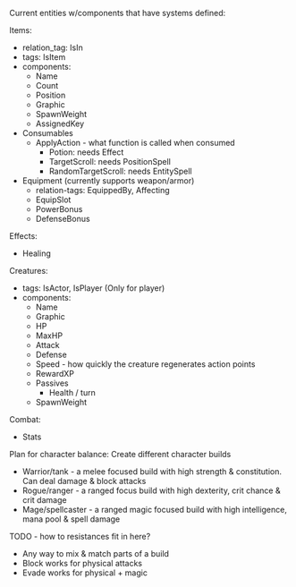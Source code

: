 Current entities w/components that have systems defined:

Items:
- relation_tag: IsIn
- tags: IsItem
- components:
    - Name
    - Count
    - Position
    - Graphic
    - SpawnWeight
    - AssignedKey
- Consumables
    - ApplyAction - what function is called when consumed
        - Potion: needs Effect
        - TargetScroll: needs PositionSpell
        - RandomTargetScroll: needs EntitySpell
- Equipment (currently supports weapon/armor)
    - relation-tags: EquippedBy, Affecting
    - EquipSlot
    - PowerBonus
    - DefenseBonus

Effects:
- Healing

Creatures:
- tags: IsActor, IsPlayer (Only for player)
- components:
    - Name
    - Graphic
    - HP
    - MaxHP
    - Attack
    - Defense
    - Speed - how quickly the creature regenerates action points
    - RewardXP
    - Passives
        - Health / turn
    - SpawnWeight

Combat:
- Stats


Plan for character balance:
Create different character builds
- Warrior/tank - a melee focused build with high strength & constitution. Can deal damage & block attacks
- Rogue/ranger - a ranged focus build with high dexterity, crit chance & crit damage
- Mage/spellcaster - a ranged magic focused build with high intelligence, mana pool & spell damage

TODO - how to resistances fit in here?
- Any way to mix & match parts of a build
- Block works for physical attacks
- Evade works for physical + magic
